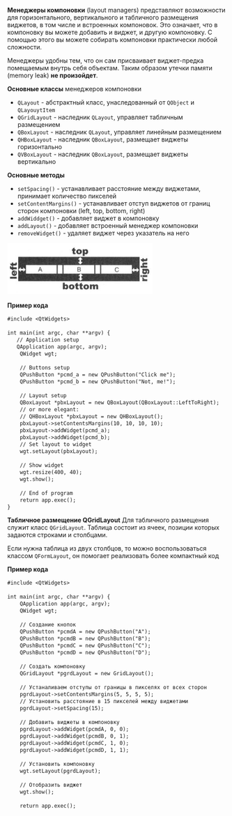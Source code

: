 **Менеджеры компоновки** (layout managers) представляют возможности для горизонтального, вертикального и табличного размещения виджетов, в том числе и встроенных компоновок. Это означает, что в компоновку вы можете добавить и виджет, и другую компоновку. С помощью этого вы можете собирать компоновки практически любой сложности.

Менеджеры удобны тем, что он сам присваивает виджет-предка помещаемым внутрь себя объектам. Таким образом утечки памяти (memory leak) **не произойдет**. 

**Основные классы** менеджеров компоновки

* `QLayout` - абстрактный класс, унаследованный от `QObject` и `QLayouytItem`
* `QGridLayout` - наследник `QLayout`, управляет табличным размещением
* `QBoxLayout` - наследник `QLayout`, управляет линейным размещением
* `QHBoxLayout` - наследник `QBoxLayout`, размещает виджеты горизонтально
* `QVBoxLayout` - наследник `QBoxLayout`, размещает виджеты вертикально

**Основные методы** 

- `setSpacing()` - устанавливает расстояние между виджетами, принимает количество пикселей
- `setContentMargins()` - устанавливает отступ виджетов от границ сторон компоновки (left, top, bottom, right)
- `addWiddget()` - добавляет виджет в компоновку
- `addLayout()` - добавляет встроенный менеджер компоновки
- `removeWidget()` - удаляет виджет через указатель на него

![Размещение виджетов по горизонтали](images/Widget_Horizontal_Layout.png)

**Пример кода**
```
#include <QtWidgets>

int main(int argc, char **argv) {
   // Application setup
   QApplication app(argc, argv);
	QWidget wgt;
	
	// Buttons setup
	QPushButton *pcmd_a = new QPushButton("Click me");
	QPushButton *pcmd_b = new QPushButton("Not, me!");
	
	// Layout setup
	QBoxLayout *pbxLayout = new QBoxLayout(QBoxLayout::LeftToRight);
	// or more elegant:
	// QHBoxLayout *pbxLayout = new QHBoxLayout();
	pbxLayout->setContentsMargins(10, 10, 10, 10);
	pbxLayout->addWidget(pcmd_a);
	pbxLayout->addWidget(pcmd_b);
	// Set layout to widget
 	wgt.setLayout(pbxLayout);
	
	// Show widget
	wgt.resize(400, 40);
	wgt.show();
	
	// End of program
	return app.exec();
}
```

**Табличное размещение QGridLayout** 
Для табличного размещения служит класс `QGridLayout`. Таблица состоит из ячеек, позиции которых задаются строками и столбцами.

Если нужна таблица из двух столбцов, то можно воспользоваться классом `QFormLayout`, он помогает реализовать более компактный код

**Пример кода**
```
#include <QtWidgets>

int main(int argc, char **argv) {
	QApplication app(argc, argv);
	QWidget wgt;
	
	// Создание кнопок
	QPushButton *pcmdA = new QPushButton("A");
	QPushButton *pcmdB = new QPushButton("B");
	QPushButton *pcmdC = new QPushButton("C");
	QPushButton *pcmdD = new QPushButton("D");
	
	// Создать компоновку
	QGridLayout *pgrdLayout = new GridLayout();

	// Устаналиваем отступы от границы в пикселях от всех сторон
	pgrdLayout->setContentsMargins(5, 5, 5, 5);
	// Установить расстояние в 15 пикселей между виджетами
	pgrdLayout->setSpacing(15);

	// Добавить виджеты в компоновку
	pgrdLayout->addWidget(pcmdA, 0, 0);
	pgrdLayout->addWidget(pcmdB, 0, 1);
	pgrdLayout->addWidget(pcmdC, 1, 0);
	pgrdLayout->addWidget(pcmdD, 1, 1);
	
	// Установить компоновку
	wgt.setLayout(pgrdLayout);
	
	// Отобразить виджет
	wgt.show();

	return app.exec();
```